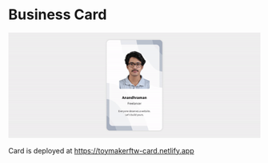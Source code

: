 # Business Card

![Card GIF Illustration](https://github.com/Toymakerftw/business-card/blob/main/card.gif)


Card is deployed at https://toymakerftw-card.netlify.app

